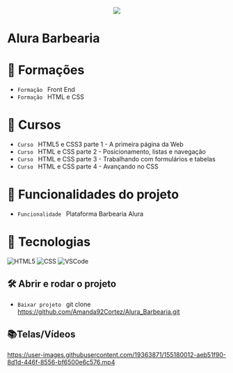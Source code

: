 <p align="center">
   <img src="http://img.shields.io/static/v1?label=STATUS&message=FINALIZADA&color=RED&style=for-the-badge" #vitrinedev/>
</p>

<h1>Alura Barbearia</h1>

# :pushpin: Formações
- `Formação ` Front End
- `Formação ` HTML e CSS

# :pushpin: Cursos
- `Curso ` HTML5 e CSS3 parte 1 - A primeira página da Web
- `Curso ` HTML e CSS parte 2 - Posicionamento, listas e navegação
- `Curso ` HTML e CSS parte 3 - Trabalhando com formulários e tabelas
- `Curso ` HTML e CSS parte 4 - Avançando no CSS

# :hammer: Funcionalidades do projeto
- `Funcionalidade ` Plataforma Barbearia Alura

# :bookmark_tabs: Tecnologias

![HTML5](https://img.shields.io/badge/HTML-e06b12?style=for-the-badge&logo=html5&logoColor=white)
![CSS](https://img.shields.io/badge/CSS-1283e0?&style=for-the-badge&logo=css3&logoColor=white)
![VSCode](https://img.shields.io/badge/-VSCode-007ACC?style=for-the-badge&logo=visual-studio-code&logoColor=white)

## 🛠️ Abrir e rodar o projeto
- `Baixar projeto ` git clone https://github.com/Amanda92Cortez/Alura_Barbearia.git

## 📚Telas/Vídeos
https://user-images.githubusercontent.com/19363871/155180012-aeb51f90-8d1d-446f-8556-bf6500e6c576.mp4
